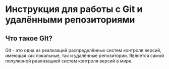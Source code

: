 # Инструкция для работы с Git и удалёнными репозиториями

## Что такое GIt?
Git - это одна из реализаций распределённых систем контроля версий, имеющая как локальные, так и удалённые репозитории. Является самой популярной реализацией систем контроля версий в мире.
